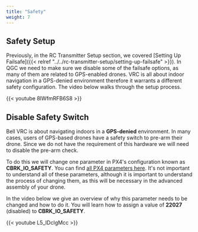 ```yaml
---
title: "Safety"
weight: 7
---
```


## Safety Setup

Previously, in the RC Transmitter Setup section, we covered
[Setting Up Failsafe]({{< relref "../../rc-transmitter-setup/setting-up-failsafe" >}}).
In QGC we need to make sure we disable some of the failsafe options, as many of
them are related to GPS-enabled drones. VRC is all about indoor navigation in a
GPS-denied environment therefore it warrants a different safety configuration.
The video below walks through the setup process.

{{< youtube 8IWfmRFB6S8 >}}

## Disable Safety Switch

Bell VRC is about navigating indoors in a **GPS-denied** environment.
In many cases, users of GPS-based drones have a safety switch to pre-arm their drone.
Since we do not have the requirement of this hardware we will need to
disable the pre-arm check.

To do this we will change one parameter in PX4's configuration known as
**CBRK_IO_SAFETY**. You can find
[all PX4 parameters here](https://docs.px4.io/v1.11/en/advanced_config/parameter_reference.html).
It's not important to understand all of these parameters, although it is
important to understand the process of changing them, as this will be necessary
in the advanced assembly of your drone.

In the video below we give an overview of why this parameter needs to be
changed and how to do it. You will learn how to assign a value of **22027**
(disabled) to **CBRK_IO_SAFETY**.

{{< youtube L5_IDcIgMcc >}}
